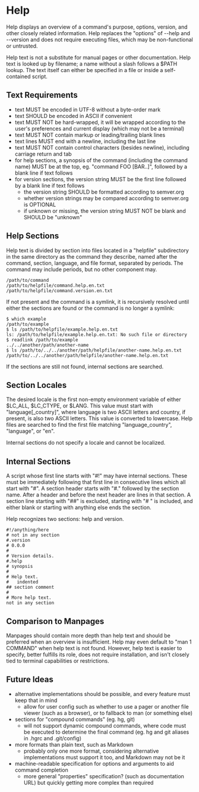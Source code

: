 Help
====

Help displays an overview of a command's purpose, options, version, and other closely related information.  Help replaces the "options" of --help and --version and does not require executing files, which may be non-functional or untrusted.

Help text is not a substitute for manual pages or other documentation.  Help text is looked up by filename; a name without a slash follows a $PATH lookup.  The text itself can either be specified in a file or inside a self-contained script.


Text Requirements
-----------------

- text MUST be encoded in UTF-8 without a byte-order mark
- text SHOULD be encoded in ASCII if convenient
- text MUST NOT be hard-wrapped, it will be wrapped according to the user's preferences and current display (which may not be a terminal)
- text MUST NOT contain markup or leading/trailing blank lines
- text lines MUST end with a newline, including the last line
- text MUST NOT contain control characters (besides newline), including carriage return and tab
- for help sections, a synopsis of the command (including the command name) MUST be at the top, eg. "command FOO [BAR..]", followed by a blank line if text follows
- for version sections, the version string MUST be the first line followed by a blank line if text follows
    - the version string SHOULD be formatted according to semver.org
    - whether version strings may be compared according to semver.org is OPTIONAL
    - if unknown or missing, the version string MUST NOT be blank and SHOULD be "unknown"


Help Sections
-------------

Help text is divided by section into files located in a "helpfile" subdirectory in the same directory as the command they describe, named after the command, section, language, and file format, separated by periods.  The command may include periods, but no other component may.

    /path/to/command
    /path/to/helpfile/command.help.en.txt
    /path/to/helpfile/command.version.en.txt

If not present and the command is a symlink, it is recursively resolved until either the sections are found or the command is no longer a symlink:

    $ which example
    /path/to/example
    $ ls /path/to/helpfile/example.help.en.txt
    ls: /path/to/helpfile/example.help.en.txt: No such file or directory
    $ readlink /path/to/example
    ../../another/path/another-name
    $ ls /path/to/../../another/path/helpfile/another-name.help.en.txt
    /path/to/../../another/path/helpfile/another-name.help.en.txt

If the sections are still not found, internal sections are searched.


Section Locales
---------------

The desired locale is the first non-empty environment variable of either $LC\_ALL, $LC\_CTYPE, or $LANG.  This value must start with "language[\_country]", where language is two ASCII letters and country, if present, is also two ASCII letters.  This value is converted to lowercase.  Help files are searched to find the first file matching "language\_country", "language", or "en".

Internal sections do not specify a locale and cannot be localized.


Internal Sections
-----------------

A script whose first line starts with "#!" may have internal sections.  These must be immediately following that first line in consecutive lines which all start with "#".  A section header starts with "#." followed by the section name.  After a header and before the next header are lines in that section.  A section line starting with "##" is excluded, starting with "# " is included, and either blank or starting with anything else ends the section.

Help recognizes two sections: help and version.

    #!/anything/here
    # not in any section
    #.version
    # 0.0.0
    #
    # Version details.
    #.help
    # synopsis
    #
    # Help text.
    #   indented
    ## section comment
    #
    # More help text.
    not in any section


Comparison to Manpages
----------------------

Manpages should contain more depth than help text and should be preferred when an overview is insufficient.  Help may even default to "man 1 COMMAND" when help text is not found.  However, help text is easier to specify, better fulfills its role, does not require installation, and isn't closely tied to terminal capabilities or restrictions.


Future Ideas
------------

- alternative implementations should be possible, and every feature must keep that in mind
    - allow for user config such as whether to use a pager or another file viewer (such as a browser), or to fallback to man (or something else)
- sections for "compound commands" (eg. hg, git)
    - will not support dynamic compound commands, where code must be executed to determine the final command (eg. hg and git aliases in .hgrc and .git/config)
- more formats than plain text, such as Markdown
    - probably only one more format, considering alternative implementations must support it too, and Markdown may not be it
- machine-readable specification for options and arguments to aid command completion
    - more general "properties" specification? (such as documentation URL) but quickly getting more complex than required
